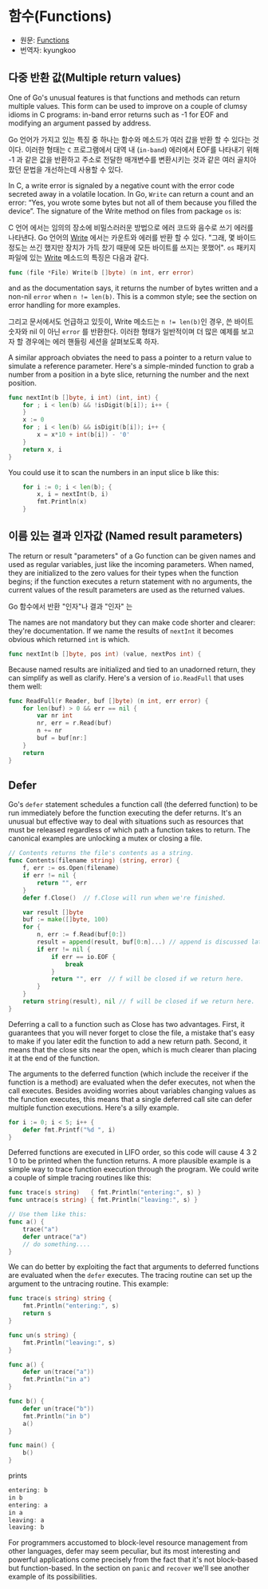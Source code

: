 # 함수(Functions)

* 원문: [Functions](https://golang.org/doc/effective_go.html#functions)
* 번역자: kyungkoo

## 다중 반환 값(Multiple return values)

One of Go's unusual features is that functions and methods can return multiple values. This form can be used to improve on a couple of clumsy idioms in C programs: in-band error returns such as -1 for EOF and modifying an argument passed by address.

Go 언어가 가지고 있는 특징 중 하나는 함수와 메소드가 여러 값을 반환 할 수 있다는 것이다. 이러한 형태는 `C` 프로그램에서 대역 내 (`in-band`) 에러에서 EOF를 나타내기 위해 -1 과 같은 값을 반환하고 주소로 전달한 매개변수를 변환시키는 것과 같은 여러 골치아팠던 문법을 개선하는데 사용할 수 있다.

In C, a write error is signaled by a negative count with the error code secreted away in a volatile location. In Go, `Write` can return a count and an error: “Yes, you wrote some bytes but not all of them because you filled the device”. The signature of the Write method on files from package `os` is:

C 언어 에서는 임의의 장소에 비밀스러러운 방법으로 에러 코드와 음수로 쓰기 에러를 나타낸다. Go 언어의 [Write](https://golang.org/pkg/os/#File.Write) 에서는 카운트와 에러를 반환 할 수 있다. "그래, 몇 바이드 정도는 쓰긴 했지만 장치가 가득 찼기 때문에 모든 바이트를 쓰지는 못했어". `os` 패키지 파일에 있는 [Write](https://golang.org/pkg/os/#File.Write) 메소드의 특징은 다음과 같다.

```go
func (file *File) Write(b []byte) (n int, err error)
```

and as the documentation says, it returns the number of bytes written and a non-nil `error` when `n != len(b)`. This is a common style; see the section on error handling for more examples.

그리고 문서에서도 언급하고 있듯이, Write 메소드는 `n != len(b)`인 경우, 쓴 바이트 숫자와 nil 이 아닌 `error` 를 반환한다. 이러한 형태가 일반적이며 더 많은 예제를 보고자 할 경우에는 에러 핸들링 세션을 살펴보도록 하자.

A similar approach obviates the need to pass a pointer to a return value to simulate a reference parameter. Here's a simple-minded function to grab a number from a position in a byte slice, returning the number and the next position.


```go
func nextInt(b []byte, i int) (int, int) {
    for ; i < len(b) && !isDigit(b[i]); i++ {
    }
    x := 0
    for ; i < len(b) && isDigit(b[i]); i++ {
        x = x*10 + int(b[i]) - '0'
    }
    return x, i
}
```

You could use it to scan the numbers in an input slice b like this:



```go
    for i := 0; i < len(b); {
        x, i = nextInt(b, i)
        fmt.Println(x)
    }
```

## 이름 있는 결과 인자값 (Named result parameters)

The return or result "parameters" of a Go function can be given names and used as regular variables, just like the incoming parameters. When named, they are initialized to the zero values for their types when the function begins; if the function executes a return statement with no arguments, the current values of the result parameters are used as the returned values.

Go 함수에서 반환 "인자"나 결과 "인자" 는

The names are not mandatory but they can make code shorter and clearer: they're documentation. If we name the results of `nextInt` it becomes obvious which returned `int` is which.

```go
func nextInt(b []byte, pos int) (value, nextPos int) {
```

Because named results are initialized and tied to an unadorned return, they can simplify as well as clarify. Here's a version of `io.ReadFull` that uses them well:

```go
func ReadFull(r Reader, buf []byte) (n int, err error) {
    for len(buf) > 0 && err == nil {
        var nr int
        nr, err = r.Read(buf)
        n += nr
        buf = buf[nr:]
    }
    return
}
```

## Defer

Go's `defer` statement schedules a function call (the deferred function) to be run immediately before the function executing the defer returns. It's an unusual but effective way to deal with situations such as resources that must be released regardless of which path a function takes to return. The canonical examples are unlocking a mutex or closing a file.

```go
// Contents returns the file's contents as a string.
func Contents(filename string) (string, error) {
    f, err := os.Open(filename)
    if err != nil {
        return "", err
    }
    defer f.Close()  // f.Close will run when we're finished.

    var result []byte
    buf := make([]byte, 100)
    for {
        n, err := f.Read(buf[0:])
        result = append(result, buf[0:n]...) // append is discussed later.
        if err != nil {
            if err == io.EOF {
                break
            }
            return "", err  // f will be closed if we return here.
        }
    }
    return string(result), nil // f will be closed if we return here.
}
```

Deferring a call to a function such as Close has two advantages. First, it guarantees that you will never forget to close the file, a mistake that's easy to make if you later edit the function to add a new return path. Second, it means that the close sits near the open, which is much clearer than placing it at the end of the function.

The arguments to the deferred function (which include the receiver if the function is a method) are evaluated when the defer executes, not when the call executes. Besides avoiding worries about variables changing values as the function executes, this means that a single deferred call site can defer multiple function executions. Here's a silly example.

```go
for i := 0; i < 5; i++ {
    defer fmt.Printf("%d ", i)
}
```

Deferred functions are executed in LIFO order, so this code will cause 4 3 2 1 0 to be printed when the function returns. A more plausible example is a simple way to trace function execution through the program. We could write a couple of simple tracing routines like this:

```go
func trace(s string)   { fmt.Println("entering:", s) }
func untrace(s string) { fmt.Println("leaving:", s) }

// Use them like this:
func a() {
    trace("a")
    defer untrace("a")
    // do something....
}
```

We can do better by exploiting the fact that arguments to deferred functions are evaluated when the `defer` executes. The tracing routine can set up the argument to the untracing routine. This example:

```go
func trace(s string) string {
    fmt.Println("entering:", s)
    return s
}

func un(s string) {
    fmt.Println("leaving:", s)
}

func a() {
    defer un(trace("a"))
    fmt.Println("in a")
}

func b() {
    defer un(trace("b"))
    fmt.Println("in b")
    a()
}

func main() {
    b()
}
```

prints

```go
entering: b
in b
entering: a
in a
leaving: a
leaving: b
```

For programmers accustomed to block-level resource management from other languages, defer may seem peculiar, but its most interesting and powerful applications come precisely from the fact that it's not block-based but function-based. In the section on `panic` and `recover` we'll see another example of its possibilities.
